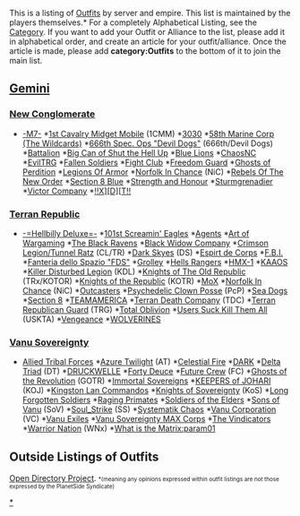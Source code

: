 This is a listing of [Outfits](Outfit.md "wikilink") by server and empire.
This list is maintained by the players themselves.\* For a completely
Alphabetical Listing, see the [Category](:Category:Outfits "wikilink").
If you want to add your Outfit or Alliance to the list, please add it in
alphabetical order, and create an article for your outfit/alliance. Once
the article is made, please add **category:Outfits** to the bottom of it
to join the main list.

## [Gemini](Gemini.md "wikilink")

### [New Conglomerate](New_Conglomerate.md "wikilink")

- [-M7-](-M7- "wikilink") \*[1st Cavalry Midget
  Mobile](1st_Cavalry_Midget_Mobile.md "wikilink") (1CMM) \*[3030](3030.md "wikilink") \*[58th Marine Corp (The
  Wildcards)](</58th_Marine_Corp_(The_Wildcards)> "wikilink") \*[666th
  Spec. Ops "Devil Dogs"](666th_Spec.md._Ops_"Devil_Dogs" "wikilink")
  (666th/Devil Dogs) \*[Battalion](Battalion.md "wikilink") \*[Big Can of
  Shut the Hell Up](Big_Can_of_Shut_the_Hell_Up.md "wikilink") \*[Blue
  Lions](Blue_Lions.md "wikilink") \*[ChaosNC](ChaosNC.md "wikilink") \*[EvilTRG](EvilTRG.md "wikilink") \*[Fallen
  Soldiers](Fallen_Soldiers.md "wikilink") \*[Fight
  Club](Fight_Club.md "wikilink") \*[Freedom
  Guard](Freedom_Guard.md "wikilink") \*[Ghosts of
  Perdition](Ghosts_of_Perdition.md "wikilink") \*[Legions Of
  Armor](Legions_Of_Armor.md "wikilink") \*[Norfolk In
  Chance](Norfolk_In_Chance.md "wikilink") (NiC) \*[Rebels Of The New
  Order](Rebels_Of_The_New_Order.md "wikilink") \*[Section 8
  Blue](Section_8_Blue.md "wikilink") \*[Strength and
  Honour](Strength_and_Honour.md "wikilink") \*[Sturmgrenadier](Sturmgrenadier.md "wikilink") \*[Victor
  Company](Victor_Company.md "wikilink") \*[!!X\]\[D\]\[T!!](XDT.md "wikilink")

### [Terran Republic](Terran_Republic.md "wikilink")

- [-=Hellbilly Deluxe=-](-=Hellbilly_Deluxe=- "wikilink") \*[101st
  Screamin' Eagles](101st_Screamin.md'_Eagles "wikilink") \*[Agents](Agents.md "wikilink") \*[Art of
  Wargaming](Art_of_Wargaming.md "wikilink") \*[The Black
  Ravens](The_Black_Ravens.md "wikilink") \*[Black Widow
  Company](Black_Widow_Company.md "wikilink") \*[Crimson Legion/Tunnel
  Ratz](Crimson_Legion.md/Tunnel_Ratz "wikilink") (CL/TR) \*[Dark
  Skyes](Dark_Skyes.md "wikilink") (DS) \*[Espirt de
  Corps](Espirt_de_Corps.md "wikilink") \*[F.B.I.](F.md.B.I. "wikilink") \*[Fanteria dello Spazio
  "FDS"](Fanteria_dello_Spazio_.md"FDS" "wikilink") \*[Grolley](Grolley.md "wikilink") \*[Hells
  Rangers](Hells_Rangers.md "wikilink") \*[HMX-1](HMX.$1.md "wikilink") \*[KAAOS](KAAOS.md "wikilink") \*[Killer Disturbed
  Legion](Killer_Disturbed_Legion.md "wikilink") (KDL) \*[Knights of The
  Old Republic](Knights_of_The_Old_Republic.md "wikilink") (TRx/KOTOR) \*[Knights of the Republic](Knights_of_the_Republic.md "wikilink")
  (KOTR) \*[MoX](MoX.md "wikilink") \*[Norfolk In
  Chance](Norfolk_In_Chance.md "wikilink") (NiC) \*[Outcasters](Outcasters.md "wikilink") \*[Psychedelic Clown
  Posse](Psychedelic_Clown_Posse.md "wikilink") (PcP) \*[Sea
  Dogs](Sea_Dogs.md "wikilink") \*[Section 8](Section_8_Blue.md "wikilink") \*[TEAMAMERICA](TEAMAMERICA.md "wikilink") \*[Terran Death
  Company](Terran_Death_Company.md "wikilink") (TDC) \*[Terran Republican
  Guard](Terran_Republican_Guard.md "wikilink") (TRG) \*[Total
  Oblivion](Total_Oblivion.md "wikilink") \*[Users Suck Kill Them
  All](Users_Suck_Kill_Them_All.md "wikilink") (USKTA) \*[Vengeance](Vengeance.md "wikilink") \*[WOLVERINES](WOLVERINES.md "wikilink")

### [Vanu Sovereignty](Vanu_Sovereignty.md "wikilink")

- [Allied Tribal Forces](Allied_Tribal_Forces.md "wikilink") \*[Azure
  Twilight](Azure_Twilight.md "wikilink") (AT) \*[Celestial
  Fire](Celestial_Fire.md "wikilink") \*[DARK](DARK.md "wikilink") \*[Delta
  Triad](Delta_Triad.md "wikilink") (DT) \*[DRUCKWELLE](DRUCKWELLE.md "wikilink") \*[Forty
  Deuce](Forty_Deuce.md "wikilink") \*[Future
  Crew](Future_Crew.md "wikilink") (FC) \*[Ghosts of the
  Revolution](Ghosts_of_the_Revolution.md "wikilink") (GOTR) \*[Immortal
  Sovereigns](Immortal_Sovereigns.md "wikilink") \*[KEEPERS of
  JOHARI](KEEPERS_of_JOHARI.md "wikilink") (KOJ) \*[Kingston Lan
  Commandos](Kingston_Lan_Commandos.md "wikilink") \*[Knights of
  Sovereignty](Knights_of_Sovereignty.md "wikilink") (KoS) \*[Long
  Forgotten Soldiers](Long_Forgotten_Soldiers.md "wikilink") \*[Raging
  Primates](Raging_Primates.md "wikilink") \*[Soldiers of the
  Elders](Soldiers_of_the_Elders.md "wikilink") \*[Sons of
  Vanu](Sons_of_Vanu.md "wikilink") (SoV) \*[Soul_Strike](Soul_Strike.md "wikilink") (SS) \*[Systematik
  Chaos](Systematik_Chaos.md "wikilink") \*[Vanu
  Corporation](Vanu_Corporation.md "wikilink") (VC) \*[Vanu
  Exiles](Vanu_Exiles.md "wikilink") \*[Vanu Sovereignty MAX
  Corps](Vanu_Sovereignty_MAX_Corps.md "wikilink") \*[The
  Vindicators](The_Vindicators.md "wikilink") \*[Warrior
  Nation](Warrior_Nation.md "wikilink") (WNx) \*[What is the
  Matrix:param01](What_is_the_Matrix:param01.md "wikilink")

## Outside Listings of Outfits

[Open Directory
Project](http://dmoz.org/Games/Video_Games/Shooter/Massive_Multiplayer_Online/PlanetSide/Outfits/).
<font size=1>\*(meaning any opinions expressed within outfit listings
are not those expressed by the PlanetSide Syndicate)</font>

[\*](Category:Outfits.md "wikilink")
